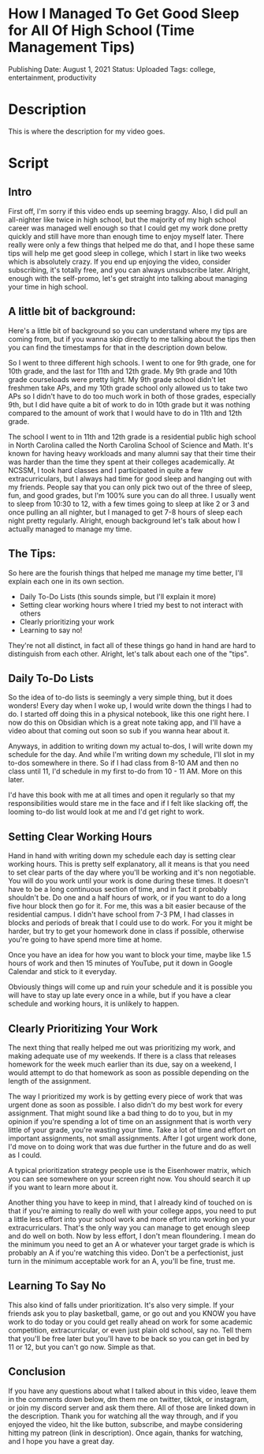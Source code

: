 # How I Managed To Get Good Sleep for All Of High School (Time Management Tips)

Publishing Date: August 1, 2021
Status: Uploaded
Tags: college, entertainment, productivity

# Description

This is where the description for my video goes.

# Script

## Intro

First off, I'm sorry if this video ends up seeming braggy. Also, I did pull an all-nighter like twice in high school, but the majority of my high school career was managed well enough so that I could get my work done pretty quickly and still have more than enough time to enjoy myself later. There really were only a few things that helped me do that, and I hope these same tips will help me get good sleep in college, which I start in like two weeks which is absolutely crazy. If you end up enjoying the video, consider subscribing, it's totally free, and you can always unsubscribe later. Alright, enough with the self-promo, let's get straight into talking about managing your time in high school.

## A little bit of background:

Here's a little bit of background so you can understand where my tips are coming from, but if you wanna skip directly to me talking about the tips then you can find the timestamps for that in the description down below.

So I went to three different high schools. I went to one for 9th grade, one for 10th grade, and the last for 11th and 12th grade. My 9th grade and 10th grade courseloads were pretty light. My 9th grade school didn't let freshmen take APs, and my 10th grade school only allowed us to take two APs so I didn't have to do too much work in both of those grades, especially 9th, but I did have quite a bit of work to do in 10th grade but it was nothing compared to the amount of work that I would have to do in 11th and 12th grade.

The school I went to in 11th and 12th grade is a residential public high school in North Carolina called the North Carolina School of Science and Math. It's known for having heavy workloads and many alumni say that their time their was harder than the time they spent at their colleges academically. At NCSSM, I took hard classes and I participated in quite a few extracurriculars, but I always had time for good sleep and hanging out with my friends. People say that you can only pick two out of the three of sleep, fun, and good grades, but I'm 100% sure you can do all three. I usually went to sleep from 10:30 to 12, with a few times going to sleep at like 2 or 3 and once pulling an all nighter, but I managed to get 7-8 hours of sleep each night pretty regularly. Alright, enough background let's talk about how I actually managed to manage my time. 

## The Tips:

So here are the fourish things that helped me manage my time better, I'll explain each one in its own section. 

- Daily To-Do Lists (this sounds simple, but I'll explain it more)
- Setting clear working hours where I tried my best to not interact with others
- Clearly prioritizing your work
- Learning to say no!

They're not all distinct, in fact all of these things go hand in hand are hard to distinguish from each other. Alright, let's talk about each one of the "tips".

## Daily To-Do Lists

So the idea of to-do lists is seemingly a very simple thing, but it does wonders! Every day when I woke up, I would write down the things I had to do. I started off doing this in a physical notebook, like this one right here. I now do this on Obsidian which is a great note taking app, and I'll have a video about that coming out soon so sub if you wanna hear about it. 

Anyways, in addition to writing down my actual to-dos, I will write down my schedule for the day. And while I'm writing down my schedule, I'll slot in my to-dos somewhere in there. So if I had class from 8-10 AM and then no class until 11, I'd schedule in my first to-do from 10 - 11 AM. More on this later. 

I'd have this book with me at all times and open it regularly so that my responsibilities would stare me in the face and if I felt like slacking off, the looming to-do list would look at me and I'd get right to work.

## Setting Clear Working Hours

Hand in hand with writing down my schedule each day is setting clear working hours. This is pretty self explanatory, all it means is that you need to set clear parts of the day where you'll be working and it's non negotiable. You will do you work until your work is done during these times. It doesn't have to be a long continuous section of time, and in fact it probably shouldn't be. Do one and a half hours of work, or if you want to do a long five hour block then go for it. For me, this was a bit easier because of the residential campus. I didn't have school from 7-3 PM, I had classes in blocks and periods of break that I could use to do work. For you it might be harder, but try to get your homework done in class if possible, otherwise you're going to have spend more time at home.

Once you have an idea for how you want to block your time, maybe like 1.5 hours of work and then 15 minutes of YouTube, put it down in Google Calendar and stick to it everyday.

Obviously things will come up and ruin your schedule and it is possible you will have to stay up late every once in a while, but if you have a clear schedule and working hours, it is unlikely to happen.

## Clearly Prioritizing Your Work

The next thing that really helped me out was prioritizing my work, and making adequate use of my weekends. If there is a class that releases homework for the week much earlier than its due, say on a weekend, I would attempt to do that homework as soon as possible depending on the length of the assignment.

The way I prioritized my work is by getting every piece of work that was urgent done as soon as possible. I also didn't do my best work for every assignment. That might sound like a bad thing to do to you, but in my opinion if you're spending a lot of time on an assignment that is worth very little of your grade, you're wasting your time. Take a lot of time and effort on important assignments, not small assignments. After I got urgent work done, I'd move on to doing work that was due further in the future and do as well as I could.

A typical prioritization strategy people use is the Eisenhower matrix, which you can see somewhere on your screen right now. You should search it up if you want to learn more about it.

Another thing you have to keep in mind, that I already kind of touched on is that if you're aiming to really do well with your college apps, you need to put  a little less effort into your school work and more effort into working on your extracurriculars. That's the only way you can manage to get enough sleep and do well on both. Now by less effort, I don't mean floundering. I mean do the minimum you need to get an A or whatever your target grade is which is probably an A if you're watching this video. Don't be a perfectionist, just turn in the minimum acceptable work for an A, you'll be fine, trust me.

## Learning To Say No

This also kind of falls under prioritization. It's also very simple. If your friends ask you to play basketball, game, or go out and you KNOW you have work to do today or you could get really ahead on work for some academic competition, extracurricular, or even just plain old school, say no. Tell them that you'll be free later but you'll have to be back so you can get in bed by 11 or 12, but you can't go now. Simple as that.

## Conclusion

If you have any questions about what I talked about in this video, leave them in the comments down below, dm them me on twitter, tiktok, or instagram, or join my discord server and ask them there. All of those are linked down in the description. Thank you for watching all the way through, and if you enjoyed the video, hit the like button, subscribe, and maybe considering hitting my patreon (link in description). Once again, thanks for watching, and I hope you have a great day.